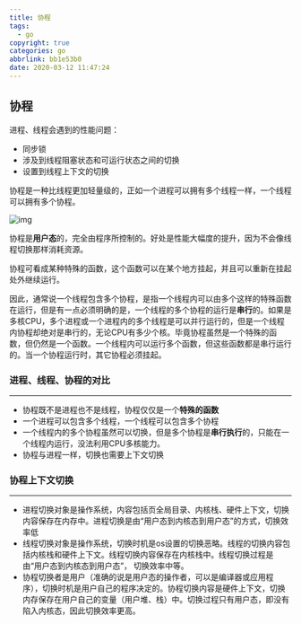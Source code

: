 ```yaml
---
title: 协程
tags:
  - go
copyright: true
categories: go
abbrlink: bb1e53b0
date: 2020-03-12 11:47:24
---
```


<!-- toc -->



## 协程

进程、线程会遇到的性能问题：

- 同步锁
- 涉及到线程阻塞状态和可运行状态之间的切换
- 设置到线程上下文的切换

协程是一种比线程更加轻量级的，正如一个进程可以拥有多个线程一样，一个线程可以拥有多个协程。

![img](https://upload-images.jianshu.io/upload_images/4933701-4a7846c5d7c1290c.png?imageMogr2/auto-orient/strip|imageView2/2/w/646/format/webp)

协程是**用户态**的，完全由程序所控制的。好处是性能大幅度的提升，因为不会像线程切换那样消耗资源。

协程可看成某种特殊的函数，这个函数可以在某个地方挂起，并且可以重新在挂起处外继续运行。

因此，通常说一个线程包含多个协程，是指一个线程内可以由多个这样的特殊函数在运行，但是有一点必须明确的是，一个线程的多个协程的运行是**串行**的。如果是多核CPU，多个进程或一个进程内的多个线程是可以并行运行的，但是一个线程内协程却绝对是串行的，无论CPU有多少个核。毕竟协程虽然是一个特殊的函数，但仍然是一个函数。一个线程内可以运行多个函数，但这些函数都是串行运行的。当一个协程运行时，其它协程必须挂起。



### 进程、线程、协程的对比

---

- 协程既不是进程也不是线程，协程仅仅是一个**特殊的函数**
- 一个进程可以包含多个线程，一个线程可以包含多个协程
- 一个线程内的多个协程虽然可以切换，但是多个协程是**串行执行**的，只能在一个线程内运行，没法利用CPU多核能力。
- 协程与进程一样，切换也需要上下文切换



### 协程上下文切换

---

- 进程切换对象是操作系统，内容包括页全局目录、内核栈、硬件上下文，切换内容保存在内存中。进程切换是由“用户态到内核态到用户态”的方式，切换效率低
- 线程切换对象是操作系统，切换时机是os设置的切换恶略。线程的切换内容包括内核栈和硬件上下文。线程切换内容保存在内核栈中。线程切换过程是由“用户态到内核态到用户态”， 切换效率中等。
- 协程切换者是用户（准确的说是用户态的操作者，可以是编译器或应用程序），切换时机是用户自己的程序决定的。协程切换内容是硬件上下文，切换内存保存在用户自己的变量（用户堆、栈）中。切换过程只有用户态，即没有陷入内核态，因此切换效率更高。

































